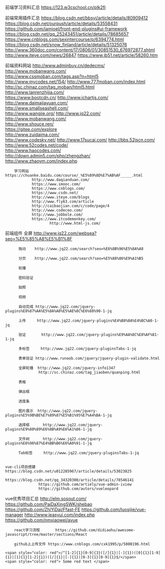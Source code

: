 前端学习资料汇总  https://123.w3cschool.cn/plk2fi

前端常用插件汇总  https://blog.csdn.net/bbsyi/article/details/80909412
                https://blog.csdn.net/ourpush/article/details/53558431
                https://github.com/iamjoel/front-end-plugins#ui-framework
                https://blog.csdn.net/qq_25243451/article/details/78685657
                https://www.cnblogs.com/sexintercourse/p/6394774.html
                https://blog.csdn.net/snow_finland/article/details/51325076
                http://www.360doc.com/content/17/0806/01/30851530_676972877.shtml
                http://www.iteye.com/news/26847
                https://www.jb51.net/article/58260.htm
                
前端资料网站		 http://www.adminbuy.cn/dedecms/	
                http://www.mobanwang.com/	
                http://www.cssmoban.com/tags.asp?n=html5	
                http://www.mycodes.net/154/	
                http://www.777moban.com/index.html	
                http://sc.chinaz.com/tag_moban/html5.html	
                http://www.lanrenzhijia.com/	
                https://www.bootcdn.cn/	
                http://www.ichartjs.com/	
                http://www.daimajiayuan.com/	
                http://www.smallseashell.com/	
                http://www.wangjie.org/	
                http://www.jq22.com/	
                http://www.mobanwang.com/	
                http://www.shouce.ren/	
                https://gitee.com/explore	
                http://www.zuidaima.com/	
                http://www.codesky.net/	
                http://www.17sucai.com/	
                http://bbs.52jscn.com/	
                http://www.52codes.net/code/	
                http://www.haocodes.com/	
                http://down.admin5.com/php/zhengzhan/	
                http://www.zhaoym.com/index.php	
                
		学习网站		https://chuanke.baidu.com/course/_%E5%89%8D%E7%AB%AF_____.html	
                http://www.daqianduan.com/	
                https://www.imooc.com/	
                https://www.cnblogs.com/	
                https://www.csdn.net/	
                http://www.iteye.com/blogs	
                http://www.fly63.com/article	
                http://caibaojian.com/c/code/page/4	
                http://www.codeceo.com/	
                http://www.jobbole.com/	
                https://www.itcodemonkey.com/	
			        	http://www.html-js.com/	
                
  前端组件
          全屏	http://www.jq22.com/websea?seo=%E5%85%A8%E5%B1%8F

          拖动	http://www.jq22.com/search?seo=%E6%8B%96%E5%8A%A8

          分页	http://www.jq22.com/search?seo=%E5%88%86%E9%A1%B5

          轮播	

          密码验证	

          拍照	

          视频	

          自动完成 http://www.jq22.com/jquery-plugins%E8%87%AA%E5%8A%A8%E5%AE%8C%E6%88%90-1-jq
          
          上传     http://www.jq22.com/jquery-plugins%E4%B8%8A%E4%BC%A0-1-jq
          
          验证	   http://www.jq22.com/jquery-plugins%E9%AA%8C%E8%AF%81-1-jq

          多标签	  http://www.jq22.com/jquery-pluginsTabs-1-jq
          
          表单验证 http://www.runoob.com/jquery/jquery-plugin-validate.html

          全屏轮播	http://www.jq22.com/jquery-info1347
                   http://sc.chinaz.com/tag_jiaoben/quanping.html
                   
          表格	

          弹出框	

          进度条	

          图片展示	http://www.jq22.com/jquery-plugins%E5%9B%BE%E7%89%87%E5%B1%95%E7%A4%BA-1-jq

          选择框	   http://www.jq22.com/jquery-plugins%E9%80%89%E6%8B%A9%E6%A1%86-1-jq
          
          文件树	   http://www.jq22.com/jquery-plugins%E6%96%87%E4%BB%B6%E6%A0%91-1-jq
          
          Tab标签 	http://www.jq22.com/jquery-pluginsTabs-1-jq
					
					
	vue-cli项目搭建	  https://blog.csdn.net/u012285967/article/details/53023825
                   https://blog.csdn.net/qq_34320300/article/details/78546141
                   https://github.com/artiely/vue-admin-iview
                   https://github.com/autors/vueleopard
                   
   vue优秀项目汇总  http://elm.sosout.com/
                   https://github.com/PaiDaXingSWK/shebao
                   https://github.com/ZhiYiDai/Ffast-FE
                   https://github.com/luosijie/vue-manager
                   http://www.jeasyui.com/index.php
                   https://github.com/nmxiaowei/avue
						
		react学习流程		https://github.com/didiaohu/awesome-javascript/tree/master/sections/React
					
		github上上传文件 https://www.cnblogs.com/cxk1995/p/5800196.html
		
	<span style="color: red">/^[1-2]{1}[0-9]{3}([/]{1}|[-]{1})([0]{1}[1-9]{1}|[1]{1}[1-2]{1})([/]{1}|[-]{1})[0-3]{1}[0-9]{1}$/</span>	
	<span style="color: red"> Some red text </span>
       
	
					
					
					

